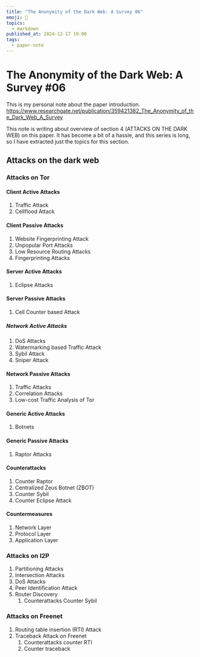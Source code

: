 ```yaml
---
title: "The Anonymity of the Dark Web: A Survey 06"
emoji: 📝
topics:
  - markdown
published_at: 2024-12-17 19:00
tags:
  - paper-note
---
```


# The Anonymity of the Dark Web: A Survey #06

This is my personal note about the paper introduction.
https://www.researchgate.net/publication/359421382_The_Anonymity_of_the_Dark_Web_A_Survey

This note is writing about overview of section 4 (ATTACKS ON THE DARK WEB) on
this paper. It has become a bit of a hassle, and this series is long, so I have
extracted just the topics for this section.

## Attacks on the dark web

### Attacks on Tor

#### Client Active Attacks

1. Traffic Attack
2. Cellflood Attack

#### Client Passive Attacks

1. Website Fingerprinting Attack
2. Unpopular Port Attacks
3. Low Resource Routing Attacks
4. Fingerprinting Attacks

#### Server Active Attacks

1. Eclipse Attacks

#### Server Passive Attacks

1. Cell Counter based Attack

##### Network Active Attacks

1. DoS Attacks
2. Watermarking based Traffic Attack
3. Sybil Attack
4. Sniper Attack

#### Network Passive Attacks

1. Traffic Attacks
2. Correlation Attacks
3. Low-cost Traffic Analysis of Tor

#### Generic Active Attacks

1. Botnets

#### Generic Passive Attacks

1. Raptor Attacks

#### Counterattacks

1. Counter Raptor
2. Centralized Zeus Botnet (ZBOT)
3. Counter Sybil
4. Counter Eclipse Attack

#### Countermeasures

1. Network Layer
2. Protocol Layer
3. Application Layer

### Attacks on I2P

1. Partitioning Attacks
2. Intersection Attacks
3. DoS Attacks
4. Peer Identification Attack
5. Router Discovery
   1. Counterattacks Counter Sybil

### Attacks on Freenet

1. Routing table insertion (RTI) Attack
2. Traceback Attack on Freenet
   1. Counterattacks counter RTI
   2. Counter traceback
